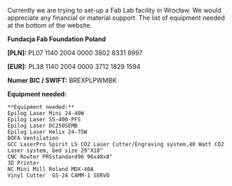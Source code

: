 
Currently we are trying to set-up a Fab Lab facility in Wrocław. We would appreciate any financial or material support. The list of equipment needed at the bottom of the website.


**Fundacja Fab Foundation Poland**

**[PLN]:** PL07 1140 2004 0000 3802 8331 8997

**[EUR]:** PL38 1140 2004 0000 3712 1829 1594

**Numer BIC / SWIFT:** BREXPLPWMBK

**Equipment needed:**

	**Equipment needed:**
	Epilog Laser Mini 24-40W
	Epilog Laser SS-400-PFS
	Epilog Laser DC250SEMB
	Epilog Laser Helix 24-75W
	BOFA Ventilation
	GCC LaserPro Spirit LS CO2 Laser Cutter/Engraving system,40 Watt CO2 Laser system, bed size 29"X18"
	CNC Router PRSstandard96 96x48x8"
	3D Printer
	NC Mini Mill Roland MDX-40A
	Vinyl Cutter  GS-24 CAMM-1 SERVO